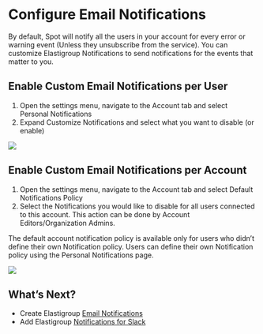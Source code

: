 # Configure Email Notifications

By default, Spot will notify all the users in your account for every error or warning event (Unless they unsubscribe from the service). You can customize Elastigroup Notifications to send notifications for the events that matter to you.

## Enable Custom Email Notifications per User
1. Open the settings menu, navigate to the Account tab and select Personal Notifications
2. Expand Customize Notifications and select what you want to disable (or enable)

<img src="/administration/_media/configure-email-01.png" />

## Enable Custom Email Notifications per Account
1. Open the settings menu, navigate to the Account tab and select Default Notifications Policy
2. Select the Notifications you would like to disable for all users connected to this account. This action can be done by Account Editors/Organization Admins.

The default account notification policy is available only for users who didn’t define their own Notification policy. Users can define their own Notification policy using the Personal Notifications page.

<img src="/administration/_media/configure-email-02.png" />

## What’s Next?
* Create Elastigroup [Email Notifications](elastigroup/tutorials/elastigroup-actions-menu/create-notifications.md)
* Add Elastigroup [Notifications for Slack](administration/users/configure-slack-notifications.md)
